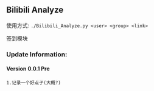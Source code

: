 ## Bilibili Analyze

使用方式: `./Bilibili_Analyze.py <user> <group> <link>`

签到模块



### Update Information:
#### Version 0.0.1 Pre
`1.记录一个好点子(大概?)`